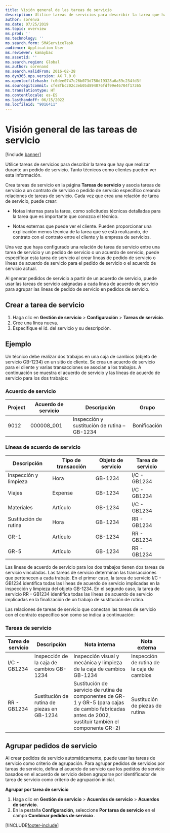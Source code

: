 ```yaml
---
title: Visión general de las tareas de servicio
description: Utilice tareas de servicios para describir la tarea que hay que realizar durante un pedido de servicio. Tanto técnicos como clientes pueden ver esta información.
author: sorenva
ms.date: 07/25/2019
ms.topic: overview
ms.prod: ''
ms.technology: ''
ms.search.form: SMAServiceTask
audience: Application User
ms.reviewer: kamaybac
ms.assetid: ''
ms.search.region: Global
ms.author: sorenand
ms.search.validFrom: 2016-02-28
ms.dyn365.ops.version: AX 7.0.0
ms.openlocfilehash: fc0dee0747c26b073d750d19328a6a59c234fd3f
ms.sourcegitcommit: cfe8fbc202c3eb05d894076fdf99e46704f17365
ms.translationtype: HT
ms.contentlocale: es-ES
ms.lasthandoff: 06/15/2022
ms.locfileid: "9016411"
---
```

# <a name="service-tasks-overview"></a>Visión general de las tareas de servicio

[!include [banner](../includes/banner.md)]

Utilice tareas de servicios para describir la tarea que hay que realizar durante un pedido de servicio.
Tanto técnicos como clientes pueden ver esta información.

Crea tareas de servicio en la página **Tareas de servicio** y asocia tareas de servicio a un contrato de servicio o pedido de servicio específico creando relaciones de tareas de servicio. Cada vez que crea una relación de tarea de servicio, puede crear:

-  Notas internas para la tarea, como solicitudes técnicas detalladas para la tarea que es importante que conozca el técnico.

-  Notas externas que puede ver el cliente. Pueden proporcionar una explicación menos técnica de la tarea que se está realizando, de contrato con el contrato entre el cliente y la empresa de servicios.

Una vez que haya configurado una relación de tarea de servicio entre una tarea de servicio y un pedido de servicio o un acuerdo de servicio, puede especificar esta tarea de servicio al crear líneas de pedido de servicio o líneas de acuerdo de servicio para el pedido de servicio o el acuerdo de servicio actual.

Al generar pedidos de servicio a partir de un acuerdo de servicio, puede usar las tareas de servicio asignadas a cada línea de acuerdo de servicio para agrupar las líneas de pedido de servicio en pedidos de servicio.

## <a name="create-a-service-task"></a>Crear a tarea de servicio

1. Haga clic en **Gestión de servicio** \> **Configuración** \> **Tareas de servicio**.
2. Cree una línea nueva.
3. Especifique el id. del servicio y su descripción.

## <a name="example"></a>Ejemplo

Un técnico debe realizar dos trabajos en una caja de cambios (objeto de servicio GB-1234) en un sitio de cliente. Se crea un acuerdo de servicio para el cliente y varias transacciones se asocian a los trabajos. A continuación se muestra el acuerdo de servicio y las líneas de acuerdo de servicio para los dos trabajos:

### <a name="service-agreement"></a>Acuerdo de servicio

| Project | Acuerdo de servicio | Descripción                                  | Grupo   |
|---------|-------------------|----------------------------------------------|---------|
| 9012    | 000008\_001       | Inspección y sustitución de rutina – GB-1234 | Bonificación |

### <a name="service-agreement-lines"></a>Líneas de acuerdo de servicio

| Descripción             | Tipo de transacción | Objeto de servicio | Tarea de servicio |
|-------------------------|------------------|----------------|--------------|
| Inspección y limpieza | Hora             | GB-1234        | I/C - GB1234 |
| Viajes                  | Expense          | GB-1234        | I/C - GB1234 |
| Materiales               | Artículo             | GB-1234        | I/C - GB1234 |
| Sustitución de rutina     | Hora             | GB-1234        | RR - GB1234  |
| GR-1                    | Artículo             | GB-1234        | RR - GB1234  |
| GR-5                    | Artículo             | GB-1234        | RR - GB1234  |

Las líneas de acuerdo de servicio para los dos trabajos tienen dos tareas de servicio vinculadas. Las tareas de servicio determinan las transacciones que pertenecen a cada trabajo. En el primer caso, la tarea de servicio I/C - GB1234 identifica todas las líneas de acuerdo de servicio implicadas en la inspección y limpieza del objeto GB-1234. En el segundo caso, la tarea de servicio RR - GB1234 identifica todas las líneas de acuerdo de servicio implicadas en la finalización de un trabajo de sustitución de rutina.

Las relaciones de tareas de servicio que conectan las tareas de servicio con el contrato específico son como se indica a continuación:

### <a name="service-tasks"></a>Tareas de servicio

| Tarea de servicio | Descripción                             | Nota interna                                                                                                                 | Nota externa                 |
|--------------|-----------------------------------------|-------------------------------------------------------------------------------------------------------------------------------|-------------------------------|
| I/C - GB1234 | Inspección de la caja de cambios GB-1234           | Inspección visual y mecánica y limpieza de la caja de cambios GB-1234                                                              | Inspección de rutina de la caja de cambios |
| RR - GB1234  | Sustitución de rutina de piezas en GB-1234 | Sustitución de servicio de rutina de componentes de GR-1 y GR-5 (para cajas de cambio fabricadas antes de 2002, sustituir también el componente GR-2) | Sustitución de piezas de rutina  |

## <a name="group-service-orders"></a>Agrupar pedidos de servicio

Al crear pedidos de servicio automáticamente, puede usar las tareas de servicio como criterio de agrupación. Para agrupar pedidos de servicios por tareas de servicio, defina el acuerdo de servicio que los pedidos de servicio basados en el acuerdo de servicio deben agruparse por identificador de tarea de servicio como criterio de agrupación inicial.

**Agrupar por tarea de servicio**

1. Haga clic en **Gestión de servicio** \> **Acuerdos de servicio** \> **Acuerdos de servicio**.
2. En la pestaña **Configuración**, seleccione **Por tarea de servicio** en el campo **Combinar pedidos de servicio** .




[!INCLUDE[footer-include](../../includes/footer-banner.md)]